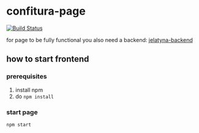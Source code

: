 # confitura-page
[![Build Status](https://travis-ci.org/Confitura/confitura-page.svg?branch=master)](https://travis-ci.org/Confitura/confitura-page)

for page to be fully functional you also need a backend: [jelatyna-backend](https://github.com/Confitura/jelatyna-backend)

## how to start frontend

### prerequisites 
1. install npm
2. do `npm install`

### start page
`npm start`
 
